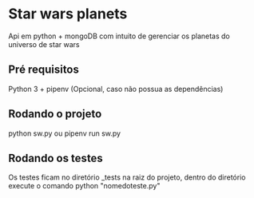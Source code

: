 # Star wars planets

Api em python + mongoDB com intuito de gerenciar os planetas do universo de star wars 

## Pré requisitos
Python 3 + pipenv (Opcional, caso não possua as dependências)

## Rodando o projeto
python sw.py ou pipenv run sw.py

## Rodando os testes
Os testes ficam no diretório _tests na raiz do projeto, dentro do diretório execute o comando python "nomedoteste.py"
